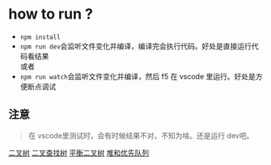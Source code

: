 # how to run ?

- `npm install`
- `npm run dev`会监听文件变化并编译，编译完会执行代码。好处是直接运行代码看结果  
或者
- `npm run watch`会监听文件变化并编译，然后 f5 在 vscode 里运行。好处是方便断点调试

## 注意

> 在 vscode里测试时，会有时候结果不对，不知为啥。还是运行 dev吧。


[二叉树](./src/data_struc/binary_tree/index.md)
[二叉查找树](./src/data_struc/binary_search_tree/README.md)
[平衡二叉树](./src/data_struc/balanced_btree/index.md)
[堆和优先队列](./src/data_struc/堆和优先队列/index.md)